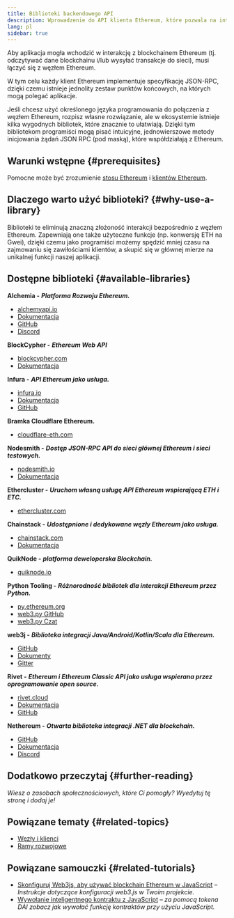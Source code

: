 ```yaml
---
title: Biblioteki backendowego API
description: Wprowadzenie do API klienta Ethereum, które pozwala na interakcję z blockchainem z aplikacji.
lang: pl
sidebar: true
---
```


Aby aplikacja mogła wchodzić w interakcję z blockchainem Ethereum (tj. odczytywać dane blockchainu i/lub wysyłać transakcje do sieci), musi łączyć się z węzłem Ethereum.

W tym celu każdy klient Ethereum implementuje specyfikację JSON-RPC, dzięki czemu istnieje jednolity zestaw punktów końcowych, na których mogą polegać aplikacje.

Jeśli chcesz użyć określonego języka programowania do połączenia z węzłem Ethereum, rozpisz własne rozwiązanie, ale w ekosystemie istnieje kilka wygodnych bibliotek, które znacznie to ułatwiają. Dzięki tym bibliotekom programiści mogą pisać intuicyjne, jednowierszowe metody inicjowania żądań JSON RPC (pod maską), które współdziałają z Ethereum.

## Warunki wstępne {#prerequisites}

Pomocne może być zrozumienie [stosu Ethereum](/developers/docs/ethereum-stack/) i [klientów Ethereum](/docs/nodes-and-clients/).

## Dlaczego warto użyć biblioteki? {#why-use-a-library}

Biblioteki te eliminują znaczną złożoność interakcji bezpośrednio z węzłem Ethereum. Zapewniają one także użyteczne funkcje (np. konwersję ETH na Gwei), dzięki czemu jako programiści możemy spędzić mniej czasu na zajmowaniu się zawiłościami klientów, a skupić się w głównej mierze na unikalnej funkcji naszej aplikacji.

## Dostępne biblioteki {#available-libraries}

**Alchemia -** **_Platforma Rozwoju Ethereum._**

- [alchemyapi.io](https://alchemyapi.io)
- [Dokumentacja](https://docs.alchemyapi.io/)
- [GitHub](https://github.com/alchemyplatform)
- [Discord](https://discord.gg/kwqVnrA)

**BlockCypher -** **_Ethereum Web API_**

- [blockcypher.com](https://www.blockcypher.com/)
- [Dokumentacja](https://www.blockcypher.com/dev/ethereum/)

**Infura -** **_API Ethereum jako usługa._**

- [infura.io](https://infura.io)
- [Dokumentacja](https://infura.io/docs)
- [GitHub](https://github.com/INFURA)

**Bramka Cloudflare Ethereum.**

- [cloudflare-eth.com](https://cloudflare-eth.com)

**Nodesmith -** **_Dostęp JSON-RPC API do sieci głównej Ethereum i sieci testowych._**

- [nodesmith.io](https://nodesmith.io/network/ethereum/)
- [Dokumentacja](https://nodesmith.io/docs/#/ethereum/apiRef)

**Ethercluster -** **_Uruchom własną usługę API Ethereum wspierającą ETH i ETC._**

- [ethercluster.com](https://www.ethercluster.com/)

**Chainstack -** **_Udostępnione i dedykowane węzły Ethereum jako usługa._**

- [chainstack.com](https://chainstack.com)
- [Dokumentacja](https://docs.chainstack.com)

**QuikNode -** **_platforma deweloperska Blockchain._**

- [quiknode.io](https://quiknode.io)

**Python Tooling -** **_Różnorodność bibliotek dla interakcji Ethereum przez Python._**

- [py.ethereum.org](http://python.ethereum.org/)
- [web3.py GitHub](https://github.com/ethereum/web3.py)
- [web3.py Czat](https://gitter.im/ethereum/web3.py)

**web3j -** **_Biblioteka integracji Java/Android/Kotlin/Scala dla Ethereum._**

- [GitHub](https://github.com/web3j/web3j)
- [Dokumenty](https://docs.web3j.io/)
- [Gitter](https://gitter.im/web3j/web3j)

**Rivet -** **_Ethereum i Ethereum Classic API jako usługa wspierana przez oprogramowanie open source._**

- [rivet.cloud](https://rivet.cloud)
- [Dokumentacja](https://rivet.cloud/docs/)
- [GitHub](https://github.com/openrelayxyz/ethercattle-deployment)

**Nethereum -** **_Otwarta biblioteka integracji .NET dla blockchain._**

- [GitHub](https://github.com/Nethereum/Nethereum)
- [Dokumentacja](http://docs.nethereum.com/en/latest/)
- [Discord](https://discord.com/invite/jQPrR58FxX)

## Dodatkowo przeczytaj {#further-reading}

_Wiesz o zasobach społecznościowych, które Ci pomogły? Wyedytuj tę stronę i dodaj je!_

## Powiązane tematy {#related-topics}

- [Węzły i klienci](/developers/docs/nodes-and-clients/)
- [Ramy rozwojowe](/developers/docs/frameworks/)

## Powiązane samouczki {#related-tutorials}

- [Skonfiguruj Web3js, aby używać blockchain Ethereum w JavaScript](/developers/tutorials/set-up-web3js-to-use-ethereum-in-javascript/) _– Instrukcje dotyczące konfiguracji web3.js w Twoim projekcie._
- [Wywołanie inteligentnego kontraktu z JavaScript](/developers/tutorials/calling-a-smart-contract-from-javascript/) _– za pomocą tokena DAI zobacz jak wywołać funkcję kontraktów przy użyciu JavaScript._
